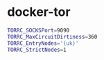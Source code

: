 # docker-tor


```bash
TORRC_SOCKSPort=9090
TORRC_MaxCircuitDirtiness=360
TORRC_EntryNodes='{uk}'
TORRC_StrictNodes=1
```
